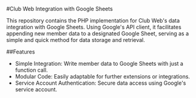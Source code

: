 #Club Web Integration with Google Sheets

This repository contains the PHP implementation for Club Web's data integration with Google Sheets. Using Google's API client, it facilitates appending new member data to a designated Google Sheet, serving as a simple and quick method for data storage and retrieval.

##Features

- Simple Integration: Write member data to Google Sheets with just a function call.
- Modular Code: Easily adaptable for further extensions or integrations.
- Service Account Authentication: Secure data access using Google's service account.
